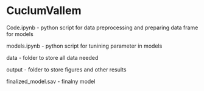 # CuclumVallem
Code.ipynb - python script for data preprocessing and preparing data frame for models

models.ipynb - python script for tunining parameter in models

data - folder to store all data needed 

output - folder to store figures and other results

finalized_model.sav - finalny model
